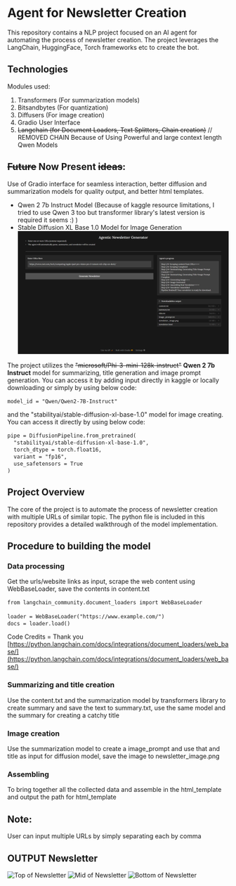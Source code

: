 # Agent for Newsletter Creation
This repository contains a NLP project focused on an AI agent for automating the process of newsletter creation. 
The project leverages the LangChain, HuggingFace, Torch frameworks etc to create the bot. 

## Technologies
Modules used:
1. Transformers (For summarization models)
2. Bitsandbytes (For quantization)
3. Diffusers (For image creation)
4. Gradio User Interface
5. ~~Langchain (for Document Loaders, Text Splitters, Chain creation)~~ // REMOVED CHAIN Because of Using Powerful and large context length Qwen Models

## ~~Future~~ Now Present ~~ideas~~:
Use of Gradio interface for seamless interaction, better diffusion and summarization models for quality output, and better html templates.
- Qwen 2 7b Instruct Model (Because of kaggle resource limitations, I tried to use Qwen 3 too but transformer library's latest version is required it seems :) )
- Stable Diffusion XL Base 1.0 Model for Image Generation
![Gradio Interface implementation](gradio_output.png)

The project utilizes the ~~"microsoft/Phi-3-mini-128k-instruct"~~ **Qwen 2 7b Instruct** model for summarizing, title generation and image prompt generation.
You can access it by adding input directly in kaggle or locally downloading or simply by using below code:
```
model_id = "Qwen/Qwen2-7B-Instruct"
```
and
the "stabilityai/stable-diffusion-xl-base-1.0" model for image creating.
You can access it directly by using below code:
```
pipe = DiffusionPipeline.from_pretrained(
  "stabilityai/stable-diffusion-xl-base-1.0",
  torch_dtype = torch.float16,
  variant = "fp16",
  use_safetensors = True
)
```

## Project Overview
The core of the project is to automate the process of newsletter creation with multiple URLs of similar topic.
The python file is included in this repository provides a detailed walkthrough of the model implementation.

## Procedure to building the model
### Data processing
Get the urls/website links as input, scrape the web content using WebBaseLoader, save the contents in content.txt
```
from langchain_community.document_loaders import WebBaseLoader

loader = WebBaseLoader("https://www.example.com/")
docs = loader.load()
```
Code Credits = Thank you [https://python.langchain.com/docs/integrations/document_loaders/web_base/](https://python.langchain.com/docs/integrations/document_loaders/web_base/)

### Summarizing and title creation
Use the content.txt and the summarization model by transformers library to create summary and save the text to summary.txt, use the same model and the summary for creating a catchy title

### Image creation
Use the summarization model to create a image_prompt and use that and title as input for diffusion model, save the image to newsletter_image.png

### Assembling
To bring together all the collected data and assemble in the html_template and output the path for html_template

## Note: 
User can input multiple URLs by simply separating each by comma

## OUTPUT Newsletter
![Top of Newsletter](Output_html_content_preview/Top.png)
![Mid of Newsletter](Output_html_content_preview/mid.png)
![Bottom of Newsletter](Output_html_content_preview/bottom.png)
